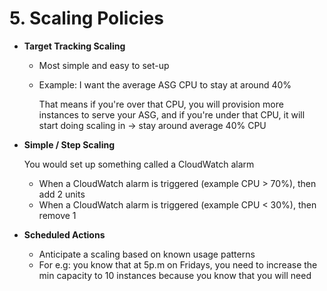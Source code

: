 # 5. Scaling Policies

- **Target Tracking Scaling**
    - Most simple and easy to set-up
    - Example: I want the average ASG CPU to stay at around 40%

        That means if you're over that CPU, you will provision more instances to serve your ASG, and if you're under that CPU, it will start doing scaling in → stay around average 40% CPU

- **Simple / Step Scaling**

    You would set up something called a CloudWatch alarm

    - When a CloudWatch alarm is triggered (example CPU > 70%), then add 2 units
    - When a CloudWatch alarm is triggered (example CPU < 30%), then remove 1
- **Scheduled Actions**
    - Anticipate a scaling based on known usage patterns
    - For e.g: you know that at 5p.m on Fridays, you need to increase the min capacity to 10 instances because you know that you will need